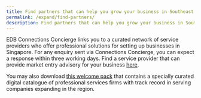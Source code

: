 ```yaml
---
title: Find partners that can help you grow your business in Southeast Asia
permalink: /expand/find-partners/
description: Find partners that can help you grow your business in Southeast Asia
---
```

EDB Connections Concierge links you to a curated network of service providers who offer professional solutions for setting up businesses in Singapore. For any enquiry sent via Connections Concierge, you can expect a response within three working days. Find a service provider that can provide market entry advisory for your business [here](https://www.edb.gov.sg/connections-concierge/service-providers.html?tab=general-service-providers&servicecategory=marketentryadvisory). 

You may also download [this welcome pack](https://www.enterprisesg.gov.sg/-/media/BE5679CAABF0431588A0E3E6F6B68167.ashx) that contains a specially curated digital catalogue of professional services firms with track record in serving companies expanding in the region.